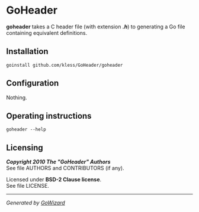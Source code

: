 GoHeader
========

**goheader** takes a C header file (with extension ***.h***) to generating a
Go file containing equivalent definitions.


## Installation

	goinstall github.com/kless/GoHeader/goheader


## Configuration

Nothing.


## Operating instructions

	goheader --help


## Licensing

***Copyright 2010  The "GoHeader" Authors***  
See file AUTHORS and CONTRIBUTORS (if any).

Licensed under **BSD-2 Clause license**.  
See file LICENSE.


* * *
*Generated by [GoWizard](https://github.com/kless/GoWizard)*

